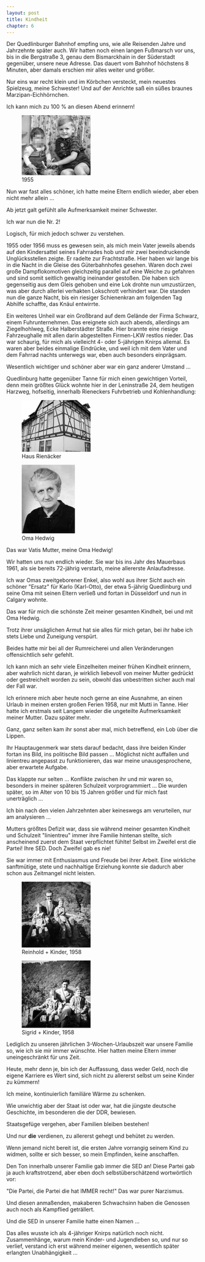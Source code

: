 ```yaml
---  
layout: post
title: Kindheit
chapter: 6
---  
```




Der Quedlinburger Bahnhof empfing uns, wie alle Reisenden Jahre und Jahrzehnte
später auch.
Wir hatten noch einen langen Fußmarsch vor uns, bis in die Bergstraße 3, genau
dem Bismarckhain in der Süderstadt gegenüber, unsere neue Adresse. Das dauert
vom Bahnhof höchstens 8 Minuten, aber damals erschien mir alles weiter und
größer.

Nur eins war recht klein und im Körbchen versteckt, mein neuestes Spielzeug,
meine Schwester! Und auf der Anrichte saß ein süßes braunes
Marzipan-Eichhörnchen.

Ich kann mich zu 100 % an diesen Abend erinnern!

<figure class="left"><a href="/bilder/013.jpg" title="Klicken f&uuml;r Grossansicht" rel="facebox"><img title="Geschwister 1955" src="/bilder/thumb-013.png"></a><figcaption> 1955</figcaption></figure>
 Nun war fast alles schöner, ich hatte meine Eltern endlich wieder,
aber eben nicht mehr allein …

Ab jetzt galt gefühlt alle Aufmerksamkeit meiner Schwester.

Ich war nun die Nr. 2!

Logisch, für mich jedoch schwer zu verstehen.

1955 oder 1956 muss es gewesen sein, als mich mein Vater jeweils abends auf
den Kindersattel seines Fahrrades hob und mir zwei beeindruckende
Unglücksstellen zeigte. Er radelte zur Frachtstraße. Hier haben wir lange bis
in die Nacht in die Gleise des Güterbahnhofes gesehen. Waren doch zwei große
Dampflokomotiven gleichzeitig parallel auf eine Weiche zu gefahren und sind
somit seitlich gewaltig ineinander gestoßen. Die haben sich gegenseitig aus
dem Gleis gehoben und eine Lok drohte nun umzustürzen, was aber durch allerlei
verhakten Lokschrott verhindert war. Die standen nun die ganze Nacht, bis ein
riesiger Schienenkran am folgenden Tag Abhilfe schaffte, das Knäul entwirrte.

Ein weiteres Unheil war ein Großbrand auf dem Gelände der Firma Schwarz, einem
Fuhrunternehmen. Das ereignete sich auch abends, allerdings am Ziegelhohlweg,
Ecke Halberstädter Straße. Hier brannte eine riesige Fahrzeughalle mit allen
darin abgestellten Firmen-LKW restlos nieder. Das war schaurig, für mich als
vielleicht 4- oder 5-jährigen Knirps allemal. Es waren aber beides einmalige
Eindrücke, und weil ich mit dem Vater und dem Fahrrad nachts unterwegs war,
eben auch besonders einprägsam.

Wesentlich wichtiger und schöner aber war ein ganz anderer Umstand …

Quedlinburg hatte gegenüber Tanne für mich einen gewichtigen Vorteil, denn
mein größtes Glück wohnte hier in der Leninstraße 24, dem heutigen Harzweg,
hofseitig, innerhalb Rieneckers Fuhrbetrieb und Kohlenhandlung:

<figure class="right"><a href="/bilder/014.jpg" title="Klicken f&uuml;r Grossansicht" rel="facebox"><img title="Haus Riena&#x308;cker" src="/bilder/thumb-014.png"></a><figcaption>Haus Riena&#x308;cker</figcaption></figure>
 <figure class="left"><a href="/bilder/015.jpg" title="Klicken f&uuml;r Grossansicht" rel="facebox"><img title="Oma Hedwig" src="/bilder/thumb-015.png"></a><figcaption>Oma Hedwig</figcaption></figure>
 Das war Vatis Mutter, meine Oma Hedwig!

Wir hatten uns nun endlich wieder. Sie war bis ins Jahr des Mauerbaus 1961,
als sie bereits 72-jährig verstarb, meine allererste Anlaufadresse.

Ich war Omas zweitgeborener Enkel, also wohl aus ihrer Sicht auch ein schöner
"Ersatz" für Karlo (Karl-Otto), der etwa 5-jährig Quedlinburg und seine Oma
mit seinen Eltern verließ und fortan in Düsseldorf und nun in Calgary wohnte.

Das war für mich die schönste Zeit meiner gesamten Kindheit, bei und mit Oma
Hedwig.

Trotz ihrer unsäglichen Armut hat sie alles für mich getan, bei ihr habe ich
stets Liebe und Zuneigung verspürt.

Beides hatte mir bei all der Rumreicherei und allen Veränderungen
offensichtlich sehr gefehlt.

Ich kann mich an sehr viele Einzelheiten meiner frühen Kindheit erinnern, aber
wahrlich nicht daran, je wirklich liebevoll von meiner Mutter gedrückt oder
gestreichelt worden zu sein, obwohl das unbestritten sicher auch mal der Fall
war.

Ich erinnere mich aber heute noch gerne an eine Ausnahme, an einen Urlaub in
meinen ersten großen Ferien 1958, nur mit Mutti in Tanne. Hier hatte ich
erstmals seit Langem wieder die ungeteilte Aufmerksamkeit meiner Mutter. Dazu
später mehr.

Ganz, ganz selten kam ihr sonst aber mal, mich betreffend, ein Lob über die
Lippen.

Ihr Hauptaugenmerk war stets darauf bedacht, dass ihre beiden Kinder fortan
ins Bild, ins politische Bild passen … Möglichst nicht auffallen und
linientreu angepasst zu funktionieren, das war meine unausgesprochene, aber
erwartete Aufgabe.

Das klappte nur selten … Konflikte zwischen ihr und mir waren so, besonders in
meiner späteren Schulzeit vorprogrammiert … Die wurden später, so im Alter von
10 bis 15 Jahren größer und für mich fast unerträglich …

Ich bin nach den vielen Jahrzehnten aber keineswegs am verurteilen, nur am
analysieren …

Mutters größtes Defizit war, dass sie während meiner gesamten Kindheit und
Schulzeit "linientreu" immer ihre Familie hintenan stellte, sich anscheinend
zuerst dem Staat verpflichtet fühlte! Selbst im Zweifel erst die Partei! Ihre
SED. Doch Zweifel gab es nie!

Sie war immer mit Enthusiasmus und Freude bei ihrer Arbeit. Eine wirkliche
sanftmütige, stete und nachhaltige Erziehung konnte sie dadurch aber schon aus
Zeitmangel nicht leisten.

<figure class="right"><a href="/bilder/016.jpg" title="Klicken f&uuml;r Grossansicht" rel="facebox"><img title="1958" src="/bilder/thumb-016.png"></a><figcaption>Reinhold + Kinder, 1958</figcaption></figure>
 <figure class="left"><a href="/bilder/017.jpg" title="Klicken f&uuml;r Grossansicht" rel="facebox"><img title="1958" src="/bilder/thumb-017.png"></a><figcaption>Sigrid + Kinder, 1958</figcaption></figure>
 Lediglich zu unseren jährlichen 3-Wochen-Urlaubszeit war
unsere Familie so, wie ich sie mir immer wünschte. Hier hatten meine Eltern
immer uneingeschränkt für uns Zeit. 

Heute, mehr denn je, bin ich der Auffassung, dass weder Geld, noch die eigene
Karriere es Wert sind, sich nicht zu allererst selbst um seine Kinder zu
kümmern!

Ich meine, kontinuierlich familiäre Wärme zu schenken.

Wie unwichtig aber der Staat ist oder war, hat die jüngste deutsche
Geschichte, im besonderen die der DDR, bewiesen.

Staatsgefüge vergehen, aber Familien bleiben bestehen!

Und nur **die** verdienen, zu allererst gehegt und behütet zu werden.

Wenn jemand nicht bereit ist, die ersten Jahre vorrangig seinem Kind zu
widmen, sollte er sich besser, so mein Empfinden, keine anschaffen.

Den Ton innerhalb unserer Familie gab immer die SED an! Diese Partei gab ja
auch kraftstrotzend, aber eben doch selbstüberschätzend wortwörtlich vor:

"Die Partei, die Partei die hat IMMER recht!" Das war purer Narzismus.

Und diesen anmaßenden, makaberen Schwachsinn haben die Genossen auch noch als
Kampflied geträllert.

Und die SED in unserer Familie hatte einen Namen …

Das alles wusste ich als 4-jähriger Knirps natürlich noch nicht.
Zusammenhänge, warum mein Kinder- und Jugendleben so, und nur so verlief,
verstand ich erst während meiner eigenen, wesentlich später erlangten
Unabhängigkeit …

